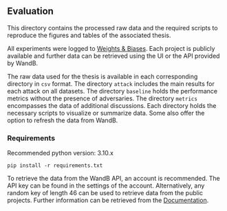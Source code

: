 ## Evaluation
This directory contains the processed raw data and the required 
scripts to reproduce the figures and tables of the associated thesis.

All experiments were logged to [Weights & Biases](https://wandb.ai/janousy/projects). Each project
is publicly available and further data can be retrieved using the UI or the API provided by WandB.

The raw data used for the thesis is available in each corresponding directory in `csv` format. The directory `attack` 
includes the main results for each attack on all datasets. The directory `baseline` holds the performance
metrics without the presence of adversaries. The directory `metrics` encompasses the data of additional
discussions. Each directory holds the necessary scripts to visualize or summarize data. Some also offer
the option to refresh the data from WandB.

### Requirements
Recommended python version: 3.10.x

```pip install -r requirements.txt```

To retrieve the data from the WandB API, an account is recommended. The API key can be found in the settings of the account.
Alternatively, any random key of length 46 can be used to retrieve data from the public projects. Further information
can be retrieved from the [Documentation](https://docs.wandb.ai/).